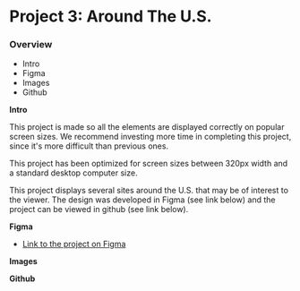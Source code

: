 # Project 3: Around The U.S.

### Overview  

* Intro  
* Figma  
* Images  
* Github
  
**Intro**
  
This project is made so all the elements are displayed correctly on popular screen sizes. We recommend investing more time in completing this project, since it's more difficult than previous ones. 

This project has been optimized for screen sizes between 320px width and a standard desktop computer size.

This project displays several sites around the U.S. that may be of interest to the viewer. The design was developed in Figma (see link below) and the project can be viewed in github (see link below).
  
**Figma**  
  
* [Link to the project on Figma](https://www.figma.com/file/ii4xxsJ0ghevUOcssTlHZv/Sprint-3%3A-Around-the-US?node-id=0%3A1)  
  
**Images**  


**Github**  
